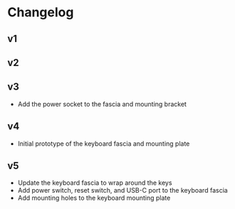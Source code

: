 # Changelog

## v1

## v2

## v3

- Add the power socket to the fascia and mounting bracket

## v4

- Initial prototype of the keyboard fascia and mounting plate

## v5

- Update the keyboard fascia to wrap around the keys
- Add power switch, reset switch, and USB-C port to the keyboard fascia
- Add mounting holes to the keyboard mounting plate
